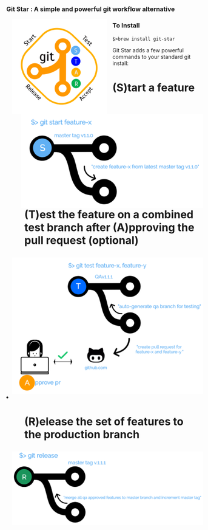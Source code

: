 
<h3>Git Star : A simple and powerful git workflow alternative</h3>
<img src="logo.png" width="250" style="padding: 0 15px; float: left;">
<h3>To Install</h3>
<code>$>brew install git-star</code>
<p>

Git Star adds a few powerful commands to your standard git install:
<ul>
	<li type="none"><h1><ul><b>(S)</b>tart a feature </h1>
		<li type="none"><img src="git-start.png" zwidth="450" style="padding: 0 15px; float: left;"></ul>
	<li type="none"><h1><ul><b>(T)</b>est the feature on a combined test branch after <b>(A)</b>pproving the pull request (optional)</h1>
		<li type="none"><img src="git-test.png" zwidth="450" style="padding: 0 15px; float: left;"></ul>
	<li><h1><ul><b>(R)</b>elease the set of features to the production branch</h1>
		<li type="none"><img src="git-release.png" zwidth="75%" style="padding: 0 15px; float: left;"></ul>	
</ul>
